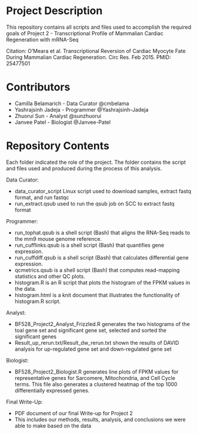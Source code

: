 # Project Description

This repository contains all scripts and files used to accomplish the required goals of Project 2 - Transcriptional Profile of Mammalian Cardiac Regeneration with mRNA-Seq

Citation:
O’Meara et al. Transcriptional Reversion of Cardiac Myocyte Fate During Mammalian Cardiac Regeneration. Circ Res. Feb 2015. PMID: 25477501

# Contributors

  - Camilla Belamarich - Data Curator @cmbelama
  - Yashrajsinh Jadeja - Programmer @Yashrajsinh-Jadeja
  - Zhuorui Sun - Analyst @sunzhuorui
  - Janvee Patel - Biologist @Janvee-Patel

# Repository Contents

Each folder indicated the role of the project. The folder contains the script and files used and produced during the process of this analysis.

Data Curator:
  - data_curator_script Linux script used to download samples, extract fastq format, and run fastqc
  - run_extract.qsub used to run the qsub job on SCC to extract fastq format

Programmer:
  - run_tophat.qsub is a shell script (Bash) that aligns the RNA-Seq reads to the mm9 mouse genome reference.
  - run_cufflinks.qsub is a shell script (Bash) that quantifies gene expression.
  - run_cuffdiff.qsub is a shell script (Bash) that calculates differential gene expression.
  - qcmetrics.qsub is a shell script (Bash) that computes read-mapping statistics and other QC plots.
  - histogram.R is an R script that plots the histogram of the FPKM values in the data.
  - histogram.html is a knit document that illustrates the functionality of histogram.R script. 
 
Analyst:
  - BF528_Project2_Analyst_Frizzled.R generates the two histograms of the toal gene set and significant gene set, selected and sorted the significant genes
  - Result_up_rerun.txt/Result_dw_rerun.txt shown the results of DAVID analysis for up-regulated gene set and down-regulated gene set
  
Biologist:
  - BF528_Project2_Biologist.R generates line plots of FPKM values for representative genes for Sarcomere, Mitochondria, and Cell Cycle terms. This file also generates a clustered     heatmap of the top 1000 differentially expressed genes. 

Final Write-Up:
  - PDF document of our final Write-up for Project 2
  - This includes our methods, results, analysis, and conclusions we were able to make based on the data
